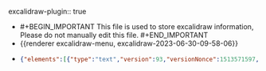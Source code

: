 excalidraw-plugin:: true

- #+BEGIN_IMPORTANT
  This file is used to store excalidraw information, Please do not manually edit this file.
  #+END_IMPORTANT
- {{renderer excalidraw-menu, excalidraw-2023-06-30-09-58-06}}
- ```json
  {"elements":[{"type":"text","version":93,"versionNonce":1513571597,"isDeleted":false,"id":"s2bYEIMxsTIjRjVTn9CYB","fillStyle":"hachure","strokeWidth":1,"strokeStyle":"solid","roughness":1,"opacity":100,"angle":0,"x":740.1984252929688,"y":348.3921813964844,"strokeColor":"#000000","backgroundColor":"transparent","width":485.736328125,"height":43.199999999999996,"seed":513965965,"groupIds":[],"roundness":null,"boundElements":[],"updated":1688112443407,"link":null,"locked":false,"fontSize":36,"fontFamily":3,"text":"(x₁ + iy₁) ⋅ (x₂ + iy₂)","textAlign":"left","verticalAlign":"top","containerId":null,"originalText":"(x₁ + iy₁) ⋅ (x₂ + iy₂)","lineHeight":1.2,"baseline":35},{"type":"line","version":454,"versionNonce":2073370179,"isDeleted":true,"id":"zRm3hOGF8oCWsqRTRrEpC","fillStyle":"hachure","strokeWidth":1,"strokeStyle":"solid","roughness":1,"opacity":100,"angle":0,"x":760.8656616210938,"y":346.96628344621985,"strokeColor":"#000000","backgroundColor":"transparent","width":217.1467155201713,"height":62.14185922906449,"seed":1906955075,"groupIds":[],"roundness":null,"boundElements":[],"updated":1688112443407,"link":null,"locked":false,"startBinding":null,"endBinding":null,"lastCommittedPoint":null,"startArrowhead":null,"endArrowhead":null,"points":[[0,0],[30.399496575756885,-59.053449014585524],[217.1467155201713,3.0884102144789622]]},{"type":"arrow","version":226,"versionNonce":176495469,"isDeleted":true,"id":"zcSs9oZ6OrfL3g698I3lM","fillStyle":"hachure","strokeWidth":1,"strokeStyle":"solid","roughness":1,"opacity":100,"angle":0,"x":790.9406738281251,"y":598.2609558105468,"strokeColor":"#000000","backgroundColor":"transparent","width":271.90313720703125,"height":189.60000610351562,"seed":668847437,"groupIds":[],"roundness":{"type":2},"boundElements":[],"updated":1688112443407,"link":null,"locked":false,"startBinding":null,"endBinding":null,"lastCommittedPoint":null,"startArrowhead":null,"endArrowhead":"arrow","points":[[0,0],[0,0],[158.05316162109375,131.57345581054688],[104.3765869140625,-58.02655029296875],[271.90313720703125,109.33126831054688]]},{"type":"arrow","version":395,"versionNonce":545152483,"isDeleted":true,"id":"tV83CeookpGUi7YXZkb7l","fillStyle":"hachure","strokeWidth":1,"strokeStyle":"solid","roughness":1,"opacity":100,"angle":0,"x":494.2406311035156,"y":612.510986328125,"strokeColor":"#000000","backgroundColor":"transparent","width":381.2859802246094,"height":512.3109436035156,"seed":366757293,"groupIds":[],"roundness":null,"boundElements":[],"updated":1688112443407,"link":null,"locked":false,"startBinding":null,"endBinding":null,"lastCommittedPoint":null,"startArrowhead":null,"endArrowhead":"arrow","points":[[0,0],[343.4156799316406,-7.39691162109375],[49.617218017578125,-133.8609619140625],[381.2859802246094,162.40777587890625],[192.10311889648438,-209.94845581054688],[333.7406311035156,260.8828125],[337.8187561035156,302.36248779296875]]},{"type":"text","version":4,"versionNonce":1938367949,"isDeleted":true,"id":"xTDA0MGMIa7VaKKUvM-pO","fillStyle":"hachure","strokeWidth":1,"strokeStyle":"solid","roughness":1,"opacity":100,"angle":0,"x":866.526611328125,"y":752.4187622070312,"strokeColor":"#000000","backgroundColor":"transparent","width":18,"height":45,"seed":2039574733,"groupIds":[],"roundness":null,"boundElements":[],"updated":1688112443407,"link":null,"locked":false,"fontSize":36,"fontFamily":1,"text":"","textAlign":"center","verticalAlign":"middle","containerId":"tV83CeookpGUi7YXZkb7l","originalText":"","lineHeight":1.25,"baseline":32},{"type":"text","version":681,"versionNonce":1096722819,"isDeleted":false,"id":"90myION_sqOv7jZc7t5Q_","fillStyle":"hachure","strokeWidth":1,"strokeStyle":"solid","roughness":1,"opacity":100,"angle":0,"x":813.9809832917729,"y":166.91162672510262,"strokeColor":"#000000","backgroundColor":"transparent","width":338.17121212739175,"height":62.975949568842736,"seed":513965965,"groupIds":[],"roundness":null,"boundElements":[{"id":"EqZadyaCmeRqKr294ExuT","type":"arrow"},{"id":"Pnt35C2buYRHESC4wnznV","type":"arrow"}],"updated":1688112443407,"link":null,"locked":false,"fontSize":52.47995797403567,"fontFamily":3,"text":"x₁x₂ − y₁y₂","textAlign":"left","verticalAlign":"top","containerId":null,"originalText":"x₁x₂ − y₁y₂","lineHeight":1.2,"baseline":50},{"type":"line","version":565,"versionNonce":140305453,"isDeleted":true,"id":"CJwDsY6t3LwzscLPJ5A8S","fillStyle":"hachure","strokeWidth":1,"strokeStyle":"solid","roughness":1,"opacity":100,"angle":0,"x":1101.003638936756,"y":343.5302354635703,"strokeColor":"#000000","backgroundColor":"transparent","width":227.50240660482424,"height":60.78582636557507,"seed":1906955075,"groupIds":[],"roundness":null,"boundElements":[],"updated":1688112443407,"link":null,"locked":false,"startBinding":null,"endBinding":null,"lastCommittedPoint":null,"startArrowhead":null,"endArrowhead":null,"points":[[0,0],[-31.849243558636104,-57.76481010742001],[-227.50240660482424,3.021016258155056]]},{"id":"72RVqZoIYWJHtu546_8XC","type":"line","x":763.208740234375,"y":399.83939795727787,"width":341.57983269450943,"height":74.25249224020675,"angle":0,"strokeColor":"#000000","backgroundColor":"transparent","fillStyle":"hachure","strokeWidth":1,"strokeStyle":"solid","roughness":1,"opacity":100,"groupIds":[],"roundness":null,"seed":464444291,"version":259,"versionNonce":1668579619,"isDeleted":true,"boundElements":null,"updated":1688112443408,"link":null,"locked":false,"points":[[0,0],[57.63151474935303,74.25249224020675],[341.57983269450943,1.0671777026756712]],"lastCommittedPoint":null,"startBinding":null,"endBinding":null,"startArrowhead":null,"endArrowhead":null},{"id":"tI_0IHqirP00fxMhi2wyr","type":"line","x":882.7963256835938,"y":397.7206845783716,"width":137.89215087890625,"height":77.16094970703125,"angle":0,"strokeColor":"#000000","backgroundColor":"transparent","fillStyle":"hachure","strokeWidth":1,"strokeStyle":"solid","roughness":1,"opacity":100,"groupIds":[],"roundness":null,"seed":894113379,"version":121,"versionNonce":485086861,"isDeleted":true,"boundElements":null,"updated":1688112443408,"link":null,"locked":false,"points":[[0,0],[137.89215087890625,76.99688720703125],[110.2734375,-0.1640625]],"lastCommittedPoint":null,"startBinding":null,"endBinding":null,"startArrowhead":null,"endArrowhead":null},{"id":"63-__02DvV5CMwbo95ejl","type":"text","x":880.8790283203125,"y":314.28471045727787,"width":10,"height":25,"angle":0,"strokeColor":"#000000","backgroundColor":"transparent","fillStyle":"hachure","strokeWidth":1,"strokeStyle":"solid","roughness":1,"opacity":100,"groupIds":[],"roundness":null,"seed":2118717155,"version":3,"versionNonce":1613653187,"isDeleted":true,"boundElements":null,"updated":1688112443408,"link":null,"locked":false,"text":"","fontSize":20,"fontFamily":1,"textAlign":"left","verticalAlign":"top","baseline":17,"containerId":null,"originalText":"","lineHeight":1.25},{"id":"JLZC_W6yv3yIbJcsePnHf","type":"line","x":922.9962768554688,"y":37.43940406079349,"width":242.63433837890625,"height":56.024993896484375,"angle":0,"strokeColor":"#000000","backgroundColor":"transparent","fillStyle":"hachure","strokeWidth":1,"strokeStyle":"solid","roughness":1,"opacity":100,"groupIds":[],"roundness":null,"seed":1420507779,"version":214,"versionNonce":1273593069,"isDeleted":true,"boundElements":null,"updated":1688112443408,"link":null,"locked":false,"points":[[0,0],[241.70159912109375,-3.5390625],[242.63433837890625,-56.024993896484375],[0.13592529296875,-52.3828125]],"lastCommittedPoint":[0.13592529296875,-52.3828125],"startBinding":null,"endBinding":null,"startArrowhead":null,"endArrowhead":null},{"id":"hkRfnQ5Dmmk6TtN_VfX17","type":"line","x":764.1697354576515,"y":347.5207853734706,"width":288.2004068076656,"height":44.23266145368874,"angle":0,"strokeColor":"#000000","backgroundColor":"transparent","fillStyle":"hachure","strokeWidth":1,"strokeStyle":"solid","roughness":1,"opacity":100,"groupIds":[],"roundness":null,"seed":692266307,"version":217,"versionNonce":1596642403,"isDeleted":false,"boundElements":null,"updated":1688112443408,"link":null,"locked":false,"points":[[0,-0.03475437715214014],[0,-33.839111328125],[288.2004068076656,-32.256326973140865],[287.79663255503914,10.393550125563744]],"lastCommittedPoint":[230.526611328125,10.43902587890625],"startBinding":null,"endBinding":null,"startArrowhead":null,"endArrowhead":null},{"id":"cISCfmCKfnUBuF23twunK","type":"line","x":898.354651041676,"y":352.61283545727787,"width":278.5063684985807,"height":58.96875,"angle":0,"strokeColor":"#000000","backgroundColor":"transparent","fillStyle":"hachure","strokeWidth":1,"strokeStyle":"solid","roughness":1,"opacity":100,"groupIds":[],"roundness":null,"seed":177998851,"version":357,"versionNonce":484792141,"isDeleted":false,"boundElements":null,"updated":1688112443408,"link":null,"locked":false,"points":[[0,0],[0.04013704104730736,-55.3828125],[278.5063684985807,-55.24688720703125],[276.50878458977184,3.5859375]],"lastCommittedPoint":[225.796875,3.5859375],"startBinding":null,"endBinding":null,"startArrowhead":null,"endArrowhead":null},{"id":"Pnt35C2buYRHESC4wnznV","type":"arrow","x":852.6415405273438,"y":312.9612851643091,"width":1.3548953194213027,"height":80.11404418945312,"angle":0,"strokeColor":"#000000","backgroundColor":"transparent","fillStyle":"hachure","strokeWidth":1,"strokeStyle":"solid","roughness":1,"opacity":100,"groupIds":[],"roundness":null,"seed":1926216931,"version":189,"versionNonce":272125955,"isDeleted":false,"boundElements":null,"updated":1688112443408,"link":null,"locked":false,"points":[[0,0],[1.3548953194213027,-80.11404418945312]],"lastCommittedPoint":null,"startBinding":null,"endBinding":{"elementId":"90myION_sqOv7jZc7t5Q_","focus":0.7575108256353998,"gap":2.9596646809106346},"startArrowhead":null,"endArrowhead":"arrow"},{"id":"EqZadyaCmeRqKr294ExuT","type":"arrow","x":1069.6447143554688,"y":297.72684912915287,"width":0.6310733902460015,"height":58.657745361328125,"angle":0,"strokeColor":"#000000","backgroundColor":"transparent","fillStyle":"hachure","strokeWidth":1,"strokeStyle":"solid","roughness":1,"opacity":100,"groupIds":[],"roundness":null,"seed":1567775875,"version":213,"versionNonce":1781982637,"isDeleted":false,"boundElements":null,"updated":1688112443408,"link":null,"locked":false,"points":[[0,0],[0.6310733902460015,-58.657745361328125]],"lastCommittedPoint":null,"startBinding":null,"endBinding":{"elementId":"90myION_sqOv7jZc7t5Q_","focus":-0.5173207561438559,"gap":9.181527473879385},"startArrowhead":null,"endArrowhead":"arrow"},{"id":"i-nlP6JhOzpc0ZerU8D5_","type":"line","x":780.4212646484375,"y":402.99882178540287,"width":404.4937744140625,"height":42.403076171875,"angle":0,"strokeColor":"#000000","backgroundColor":"transparent","fillStyle":"hachure","strokeWidth":1,"strokeStyle":"solid","roughness":1,"opacity":100,"groupIds":[],"roundness":null,"seed":1086827501,"version":191,"versionNonce":626349987,"isDeleted":false,"boundElements":null,"updated":1688112443408,"link":null,"locked":false,"points":[[0,0],[-0.46875,41.254638671875],[402.7734375,42.403076171875],[404.0250244140625,1.65936279296875]],"lastCommittedPoint":[404.0250244140625,1.65936279296875],"startBinding":null,"endBinding":null,"startArrowhead":null,"endArrowhead":null},{"id":"antSQWXCSgpdTaYbM0brs","type":"line","x":902.0103149414062,"y":399.51127295727787,"width":155.37188720703125,"height":23.28753662109375,"angle":0,"strokeColor":"#000000","backgroundColor":"transparent","fillStyle":"hachure","strokeWidth":1,"strokeStyle":"solid","roughness":1,"opacity":100,"groupIds":[],"roundness":null,"seed":1649828291,"version":224,"versionNonce":117942285,"isDeleted":false,"boundElements":null,"updated":1688112443408,"link":null,"locked":false,"points":[[0,0],[1.69219970703125,23.26409912109375],[155.37188720703125,22.4625244140625],[154.90313720703125,-0.0234375]],"lastCommittedPoint":[154.90313720703125,-0.0234375],"startBinding":null,"endBinding":null,"startArrowhead":null,"endArrowhead":null},{"type":"text","version":819,"versionNonce":371502243,"isDeleted":false,"id":"z3S787AcMIi98K8rRoV5s","fillStyle":"hachure","strokeWidth":1,"strokeStyle":"solid","roughness":1,"opacity":100,"angle":0,"x":809.4512591706791,"y":495.6733531044972,"strokeColor":"#000000","backgroundColor":"transparent","width":338.185546875,"height":62.9759495688428,"seed":513965965,"groupIds":[],"roundness":null,"boundElements":[],"updated":1688112463726,"link":null,"locked":false,"fontSize":52.47995797403567,"fontFamily":3,"text":"x₁y₂ − y₁x₂","textAlign":"left","verticalAlign":"top","containerId":null,"originalText":"x₁y₂ − y₁x₂","lineHeight":1.2,"baseline":50}],"files":{},"appState":{"gridSize":null,"viewBackgroundColor":"#ffffff"}}
  ```